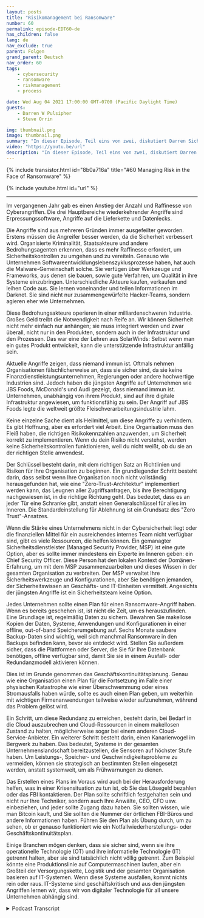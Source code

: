 ```yaml
---
layout: posts
title: "Risikomanagement bei Ransomware"
number: 60
permalink: episode-EDT60-de
has_children: false
lang: de
nav_exclude: true
parent: Folgen
grand_parent: Deutsch
nav_order: 60
tags:
    - cybersecurity
    - ransomware
    - riskmanagement
    - process

date: Wed Aug 04 2021 17:00:00 GMT-0700 (Pacific Daylight Time)
guests:
    - Darren W Pulsipher
    - Steve Orrin

img: thumbnail.png
image: thumbnail.png
summary: "In dieser Episode, Teil eins von zwei, diskutiert Darren Sicherheitstrends mit seinem häufigen Gast Steve Orrin, CTO von Intel, Federal. Im vergangenen Jahr gab es einen Anstieg der Anzahl und der Raffinesse von Cyberangriffen. Die drei wichtigsten Bereiche wiederkehrender Angriffe sind Ransomware, Angriffe auf die Lieferkette und Datenlecks."
video: "https://youtu.be/url"
description: "In dieser Episode, Teil eins von zwei, diskutiert Darren Sicherheitstrends mit seinem häufigen Gast Steve Orrin, CTO von Intel, Federal. Im vergangenen Jahr gab es einen Anstieg der Anzahl und der Raffinesse von Cyberangriffen. Die drei wichtigsten Bereiche wiederkehrender Angriffe sind Ransomware, Angriffe auf die Lieferkette und Datenlecks."
---
```


<div>
{% include transistor.html id="8b0a716a" title="#60 Managing Risk in the Face of Ransomware" %}

{% include youtube.html id="url" %}
</div>

---

Im vergangenen Jahr gab es einen Anstieg der Anzahl und Raffinesse von Cyberangriffen. Die drei Hauptbereiche wiederkehrender Angriffe sind Erpressungssoftware, Angriffe auf die Lieferkette und Datenlecks.

Die Angriffe sind aus mehreren Gründen immer ausgefeilter geworden. Erstens müssen die Angreifer besser werden, da die Sicherheit verbessert wird. Organisierte Kriminalität, Staatsakteure und andere Bedrohungsagenten erkennen, dass es mehr Raffinesse erfordert, um Sicherheitskontrollen zu umgehen und zu vereiteln. Genauso wie Unternehmen Softwareentwicklungslebenszyklusprozesse haben, hat auch die Malware-Gemeinschaft solche. Sie verfügen über Werkzeuge und Frameworks, aus denen sie bauen, sowie gute Verfahren, um Qualität in ihre Systeme einzubringen. Unterschiedliche Akteure kaufen, verkaufen und leihen Code aus. Sie lernen voneinander und teilen Informationen im Darknet. Sie sind nicht nur zusammengewürfelte Hacker-Teams, sondern agieren eher wie Unternehmen.

Diese Bedrohungsakteure operieren in einer milliardenschweren Industrie. Großes Geld treibt die Notwendigkeit nach Reife an. Wir können Sicherheit nicht mehr einfach nur anhängen; sie muss integriert werden und zwar überall, nicht nur in den Produkten, sondern auch in der Infrastruktur und den Prozessen. Das war eine der Lehren aus SolarWinds: Selbst wenn man ein gutes Produkt entwickelt, kann die unterstützende Infrastruktur anfällig sein.

Aktuelle Angriffe zeigen, dass niemand immun ist. Oftmals nehmen Organisationen fälschlicherweise an, dass sie sicher sind, da sie keine Finanzdienstleistungsunternehmen, Regierungen oder andere hochwertige Industrien sind. Jedoch haben die jüngsten Angriffe auf Unternehmen wie JBS Foods, McDonald's und Audi gezeigt, dass niemand immun ist. Unternehmen, unabhängig von ihrem Produkt, sind auf ihre digitale Infrastruktur angewiesen, um funktionsfähig zu sein. Der Angriff auf JBS Foods legte die weltweit größte Fleischverarbeitungsindustrie lahm.

Keine einzelne Sache dient als Heilmittel, um diese Angriffe zu verhindern. Es gibt Hoffnung, aber es erfordert viel Arbeit. Eine Organisation muss den Fleiß haben, die richtigen Risikokennzahlen anzuwenden, um Sicherheit korrekt zu implementieren. Wenn du dein Risiko nicht verstehst, werden keine Sicherheitskontrollen funktionieren, weil du nicht weißt, ob du sie an der richtigen Stelle anwendest.

Der Schlüssel besteht darin, mit dem richtigen Satz an Richtlinien und Risiken für Ihre Organisation zu beginnen. Ein grundlegender Schritt besteht darin, dass selbst wenn Ihre Organisation noch nicht vollständig herausgefunden hat, wie eine "Zero-Trust-Architektur" implementiert werden kann, das Leugnen aller Zugriffsanfragen, bis ihre Berechtigung nachgewiesen ist, in die richtige Richtung geht. Das bedeutet, dass es an jeder Tür eine Schranke gibt, anstatt einen Generalschlüssel für alles im Inneren. Die Standardeinstellung für Ablehnung ist ein Grundsatz des "Zero Trust"-Ansatzes.

Wenn die Stärke eines Unternehmens nicht in der Cybersicherheit liegt oder die finanziellen Mittel für ein ausreichendes internes Team nicht verfügbar sind, gibt es viele Ressourcen, die helfen können. Ein gemanagter Sicherheitsdienstleister (Managed Security Provider, MSP) ist eine gute Option, aber es sollte immer mindestens ein Experte im Inneren geben: ein Chief Security Officer. Diese Person hat den lokalen Kontext der Domänen-Erfahrung, um mit dem MSP zusammenzuarbeiten und dieses Wissen in der gesamten Organisation zu verbreiten. Der MSP verwaltet Ihre Sicherheitswerkzeuge und Konfigurationen, aber Sie benötigen jemanden, der Sicherheitswissen an Geschäfts- und IT-Einheiten vermittelt. Angesichts der jüngsten Angriffe ist ein Sicherheitsteam keine Option.

Jedes Unternehmen sollte einen Plan für einen Ransomware-Angriff haben. Wenn es bereits geschehen ist, ist nicht die Zeit, um es herauszufinden. Eine Grundlage ist, regelmäßig Daten zu sichern. Bewahren Sie makellose Kopien der Daten, Systeme, Anwendungen und Konfigurationen in einer offline, out-of-band Speicherumgebung auf. Sechs Monate saubere Backup-Daten sind wichtig, weil sich manchmal Ransomware in den Backups befinden kann, bevor sie entdeckt wird. Stellen Sie außerdem sicher, dass die Plattformen oder Server, die Sie für Ihre Datenbank benötigen, offline verfügbar sind, damit Sie sie in einem Ausfall- oder Redundanzmodell aktivieren können.

Dies ist im Grunde genommen das Geschäftskontinuitätsplanung. Genau wie eine Organisation einen Plan für die Fortsetzung im Falle einer physischen Katastrophe wie einer Überschwemmung oder eines Stromausfalls haben würde, sollte es auch einen Plan geben, um weiterhin mit wichtigen Firmenanwendungen teilweise wieder aufzunehmen, während das Problem gelöst wird.

Ein Schritt, um diese Redundanz zu erreichen, besteht darin, bei Bedarf in die Cloud auszubrechen und Cloud-Ressourcen in einem makellosen Zustand zu halten, möglicherweise sogar bei einem anderen Cloud-Service-Anbieter. Ein weiterer Schritt besteht darin, einen Kanarienvogel im Bergwerk zu haben. Das bedeutet, Systeme in der gesamten Unternehmenslandschaft bereitzustellen, die Sensoren auf höchster Stufe haben. Um Leistungs-, Speicher- und Geschwindigkeitsprobleme zu vermeiden, können sie strategisch an bestimmten Stellen eingesetzt werden, anstatt systemweit, um als Frühwarnungen zu dienen.

Das Erstellen eines Plans im Voraus wird auch bei der Herausforderung helfen, was in einer Krisensituation zu tun ist, ob Sie das Lösegeld bezahlen oder das FBI kontaktieren. Der Plan sollte schriftlich festgehalten sein und nicht nur Ihre Techniker, sondern auch Ihre Anwälte, CEO, CFO usw. einbeziehen, und jeder sollte Zugang dazu haben. Sie sollten wissen, wie man Bitcoin kauft, und Sie sollten die Nummer der örtlichen FBI-Büros und andere Informationen haben. Führen Sie den Plan als Übung durch, um zu sehen, ob er genauso funktioniert wie ein Notfallwiederherstellungs- oder Geschäftskontinuitätsplan.

Einige Branchen mögen denken, dass sie sicher sind, wenn sie ihre operationelle Technologie (OT) und ihre informatielle Technologie (IT) getrennt halten, aber sie sind tatsächlich nicht völlig getrennt. Zum Beispiel könnte eine Produktionslinie auf Computermaschinen laufen, aber ein Großteil der Versorgungskette, Logistik und der gesamten Organisation basieren auf IT-Systemen. Wenn diese Systeme ausfallen, kommt nichts rein oder raus. IT-Systeme sind geschäftskritisch und aus den jüngsten Angriffen lernen wir, dass wir von digitaler Technologie für all unsere Unternehmen abhängig sind.



<details>
<summary> Podcast Transcript </summary>

<p></p>

</details>
